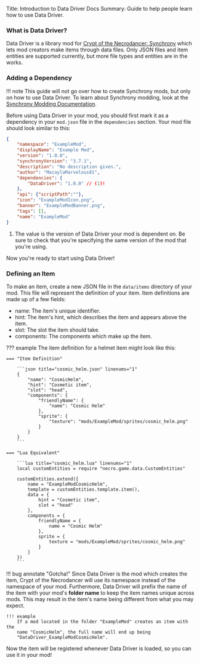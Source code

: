 Title:   Introduction to Data Driver Docs
Summary: Guide to help people learn how to use Data Driver.

### What is Data Driver?
Data Driver is a library mod for
[Crypt of the Necrodancer: Synchrony](https://braceyourselfgames.com/crypt-of-the-necrodancer)
which lets mod creators make items through data files. Only JSON files and
item entities are supported currently, but more file types and entities are
in the works.

### Adding a Dependency
!!! note
	This guide will not go over how to create Synchrony mods, but only on how
	to use Data Driver. To learn about Synchrony modding, look at the
	[Synchrony Modding Documentation](https://vortexbuffer.com/synchrony/docs).

Before using Data Driver in your mod, you should first mark it as a dependency
in your `mod.json` file in the `dependencies` section. Your mod file should
look similar to this:
```json title="mod.json" hl_lines="8-10" linenums="1"
{
	"namespace": "ExampleMod",
	"displayName": "Example Mod",
	"version": "1.0.0",
	"synchronyVersion": "3.7.1",
	"description": "No description given.",
	"author": "MacaylaMarvelous81",
	"dependencies": {
		"DataDriver": "1.0.0" // (1)!
	},
	"api": {"scriptPath":""},
	"icon": "ExampleModIcon.png",
	"banner": "ExampleModBanner.png",
	"tags": [],
	"name": "ExampleMod"
}
```

1. The value is the version of Data Driver your mod is dependent on. Be sure to
   check that you're specifying the same version of the mod that you're using.

Now you're ready to start using Data Driver!

### Defining an Item
To make an item, create a new JSON file in the `data/items` directory of your
mod. This file will represent the definition of your item. Item definitions are
made up of a few fields:

- name: The item's unique identifier.
- hint: The item's hint, which describes the item and appears above the item.
- slot: The slot the item should take.
- components: The components which make up the item.

??? example
	The item definition for a helmet item might look like this:

	=== "Item Definition"

		```json title="cosmic_helm.json" linenums="1"
		{
			"name": "CosmicHelm",
			"hint": "Cosmetic item",
			"slot": "head",
			"components": {
				"friendlyName": {
					"name": "Cosmic Helm"
				},
				"sprite": {
					"texture": "mods/ExampleMod/sprites/cosmic_helm.png"
				}
			}
		}
		```

	=== "Lua Equivalent"
	
		```lua title="cosmic_helm.lua" linenums="1"
		local customEntities = require "necro.game.data.CustomEntities"

		customEntities.extend({
			name = "ExampleModCosmicHelm",
			template = customEntities.template.item(),
			data = {
				hint = "Cosmetic item",
				slot = "head"
			},
			components = {
				friendlyName = {
					name = "Cosmic Helm"
				},
				sprite = {
					texture = "mods/ExampleMod/sprites/cosmic_helm.png"
				}
			}
		})
		```

!!! bug annotate "Gotcha!"
	Since Data Driver is the mod which creates the item, Crypt of the
	Necrodancer will use its namespace instead of the namespace of your mod.
	Furthermore, Data Driver will prefix the name of the item with your mod's
	**folder name** to keep the item names unique across mods. This may
	result in the item's name being different from what you may expect.

	!!! example
		If a mod located in the folder "ExampleMod" creates an item with the
		name "CosmicHelm", the full name will end up being
		"DataDriver_ExampleModCosmicHelm".

Now the item will be registered whenever Data Driver is loaded, so you can use
it in your mod!
